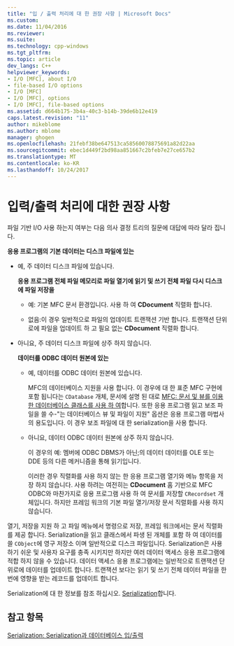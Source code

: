 ```yaml
---
title: "입 / 출력 처리에 대 한 권장 사항 | Microsoft Docs"
ms.custom: 
ms.date: 11/04/2016
ms.reviewer: 
ms.suite: 
ms.technology: cpp-windows
ms.tgt_pltfrm: 
ms.topic: article
dev_langs: C++
helpviewer_keywords:
- I/O [MFC], about I/O
- file-based I/O options
- I/O [MFC]
- I/O [MFC], options
- I/O [MFC], file-based options
ms.assetid: d664b175-3b4a-40c3-b14b-39de6b12e419
caps.latest.revision: "11"
author: mikeblome
ms.author: mblome
manager: ghogen
ms.openlocfilehash: 21febf38be647513ca58560078875691a82d22aa
ms.sourcegitcommit: ebec1d449f2bd98aa851667c2bfeb7e27ce657b2
ms.translationtype: MT
ms.contentlocale: ko-KR
ms.lasthandoff: 10/24/2017
---
```

# <a name="recommendations-for-handling-inputoutput"></a>입력/출력 처리에 대한 권장 사항
파일 기반 I/O 사용 하는지 여부는 다음 의사 결정 트리의 질문에 대답에 따라 달라 집니다.  
  
 **응용 프로그램의 기본 데이터는 디스크 파일에 있는**  
  
-   예, 주 데이터 디스크 파일에 있습니다.  
  
     **응용 프로그램 전체 파일 메모리로 파일 열기에 읽기 및 쓰기 전체 파일 다시 디스크에 파일 저장을**  
  
    -   예: 기본 MFC 문서 환경입니다. 사용 하 여 **CDocument** 직렬화 합니다.  
  
    -   없음:이 경우 일반적으로 파일의 업데이트 트랜잭션 기반 합니다. 트랜잭션 단위로에 파일을 업데이트 하 고 필요 없는 **CDocument** 직렬화 합니다.  
  
-   아니요, 주 데이터 디스크 파일에 상주 하지 않습니다.  
  
     **데이터를 ODBC 데이터 원본에 있는**  
  
    -   예, 데이터를 ODBC 데이터 원본에 있습니다.  
  
         MFC의 데이터베이스 지원을 사용 합니다. 이 경우에 대 한 표준 MFC 구현에 포함 됩니다는 `CDatabase` 개체, 문서에 설명 된 대로 [MFC: 문서 및 뷰를 이용한 데이터베이스 클래스를 사용 하 여](../data/mfc-using-database-classes-with-documents-and-views.md)합니다. 또한 응용 프로그램 읽고 보조 파일을 쓸 수-"는 데이터베이스 뷰 및 파일이 지원" 옵션은 응용 프로그램 마법사의 용도입니다. 이 경우 보조 파일에 대 한 serialization을 사용 합니다.  
  
    -   아니요, 데이터 ODBC 데이터 원본에 상주 하지 않습니다.  
  
         이 경우의 예: 멤버에 ODBC DBMS가 아닌;의 데이터 데이터를 OLE 또는 DDE 등의 다른 메커니즘을 통해 읽기입니다.  
  
         이러한 경우 직렬화를 사용 하지 않는 한 응용 프로그램 열기와 메뉴 항목을 저장 하지 않습니다. 사용 하려는 여전히는 **CDocument** 홈 기반으로 MFC ODBC와 마찬가지로 응용 프로그램 사용 하 여 문서를 저장할 `CRecordset` 개체입니다. 하지만 프레임 워크의 기본 파일 열기/저장 문서 직렬화를 사용 하지 않습니다.  
  
 열기, 저장을 지원 하 고 파일 메뉴에서 명령으로 저장, 프레임 워크에서는 문서 직렬화를 제공 합니다. Serialization을 읽고 클래스에서 파생 된 개체를 포함 하 여 데이터를 쓸 `CObject`에 영구 저장소 이며 일반적으로 디스크 파일입니다. Serialization은 사용 하기 쉬운 및 사용자 요구를 충족 시키지만 하지만 여러 데이터 액세스 응용 프로그램에 적합 하지 않을 수 있습니다. 데이터 액세스 응용 프로그램에는 일반적으로 트랜잭션 단위로에 데이터를 업데이트 합니다. 트랜잭션 보다는 읽기 및 쓰기 전체 데이터 파일을 한 번에 영향을 받는 레코드를 업데이트 합니다.  
  
 Serialization에 대 한 정보를 참조 하십시오. [Serialization](../mfc/serialization-in-mfc.md)합니다.  
  
## <a name="see-also"></a>참고 항목  
 [Serialization: Serialization과 데이터베이스 입/출력](../mfc/serialization-serialization-vs-database-input-output.md)
